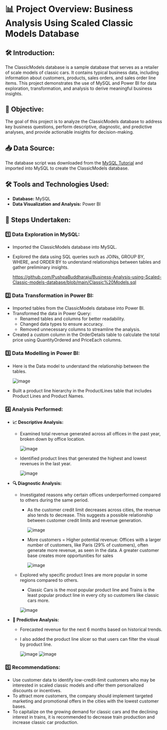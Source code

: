 # 📊 Project Overview: Business Analysis Using Scaled Classic Models Database

## 🛠️ Introduction:
The ClassicModels database is a sample database that serves as a retailer of scale models of classic cars. It contains typical business data, including information about customers, products, sales orders, and sales order line items. This project demonstrates the use of MySQL and Power BI for data exploration, transformation, and analysis to derive meaningful business insights.

## 🎯 Objective:
The goal of this project is to analyze the ClassicModels database to address key business questions, perform descriptive, diagnostic, and predictive analyses, and provide actionable insights for decision-making.

## 📥 Data Source:
The database script was downloaded from the [MySQL Tutorial](https://www.mysqltutorial.org/getting-started-with-mysql/mysql-sample-database/) and imported into MySQL to create the ClassicModels database.

## 🛠️ Tools and Technologies Used:

- **Database:** MySQL
- **Data Visualization and Analysis:** Power BI

## 🔄 Steps Undertaken:

### 1️⃣ Data Exploration in MySQL:

- Imported the ClassicModels database into MySQL.
- Explored the data using SQL queries such as JOINs, GROUP BY, WHERE, and ORDER BY to understand relationships between tables and gather preliminary insights.

  https://github.com/PushpaBuddharaju/Business-Analysis-using-Scaled-Classic-models-database/blob/main/Classic%20Models.sql

### 2️⃣ Data Transformation in Power BI:

- Imported tables from the ClassicModels database into Power BI.
- Transformed the data in Power Query:
  - Renamed tables and columns for better readability.
  - Changed data types to ensure accuracy.
  - Removed unnecessary columns to streamline the analysis.
- Created a custom column in the OrderDetails table to calculate the total price using QuantityOrdered and PriceEach columns.

### 3️⃣ Data Modelling in Power BI:
- Here is the Data model to understand the relationship between the tables.
  
  ![image](https://github.com/user-attachments/assets/494656f4-fd56-4ab7-a620-a9d2250c9afa)


- Built a product line hierarchy in the ProductLines table that includes Product Lines and Product Names.

### 4️⃣ Analysis Performed:

- **📈 Descriptive Analysis:**
  - Examined total revenue generated across all offices in the past year, broken down by office location.
    
    ![image](https://github.com/user-attachments/assets/a2bd4938-d024-4fed-bb7b-e4b18a9b058e)

  - Identified product lines that generated the highest and lowest revenues in the last year.
    
    ![image](https://github.com/user-attachments/assets/319b1b8b-5fdf-49d4-97bb-c65e131df505)

- **🔍 Diagnostic Analysis:**
  - Investigated reasons why certain offices underperformed compared to others during the same period.
      - As the customer credit limit decreases across cities, the revenue also tends to decrease. This suggests a possible relationship between customer credit limits and revenue generation.
      
        ![image](https://github.com/user-attachments/assets/44a8b214-06a0-4cf3-8d9b-d702dd378e1d)

      - More customers = Higher potential revenue: Offices with a larger number of customers, like Paris (29% of customers), often generate more revenue, as seen in the data. A greater customer base creates more 
        opportunities for sales
        
        ![image](https://github.com/user-attachments/assets/dab92d51-54e0-4166-a2e0-d5cf45ebe240)


    
  - Explored why specific product lines are more popular in some regions compared to others.
      - Classic Cars is the most popular product line and Trains is the least popular product line in every city so customers like classic cars more.
    
    ![image](https://github.com/user-attachments/assets/beb654d3-2a93-4c76-a7af-088739743442)

- **🔮 Predictive Analysis:**
  - Forecasted revenue for the next 6 months based on historical trends.
  - I also added the product line slicer so that users can filter the visual by product line.
    
    ![image](https://github.com/user-attachments/assets/e1ac424b-ee6e-4877-8376-dbf4ffcdd2e4)  ![image](https://github.com/user-attachments/assets/ee72e7d0-036a-4ff7-8cba-8cb7fb325539)


### 5️⃣ Recommendations:
-  Use customer data to identify low-credit-limit customers who may be interested in scaled classic models and offer them personalized discounts or incentives.
- To attract more customers, the company should implement targeted marketing and promotional offers in the cities with the lowest customer bases.
- To capitalize on the growing demand for classic cars and the declining interest in trains, it is recommended to decrease train production and increase classic car production.



